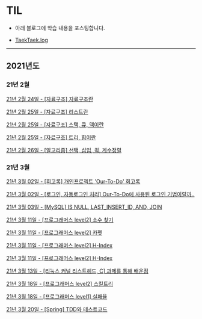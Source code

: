 # TIL

- 아래 블로그에 학습 내용을 포스팅합니다.

* [TaekTaek.log](https://velog.io/@hyotaek9812)

---

## 2021년도

### 21년 2월

[21년 2월 24일 - [자료구조] 자료구조란](https://velog.io/@hyotaek9812/%EC%9E%90%EB%A3%8C%EA%B5%AC%EC%A1%B0-%EC%9E%90%EB%A3%8C%EA%B5%AC%EC%A1%B0%EB%9E%80)

[21년 2월 25일 - [자료구조] 리스트란](https://velog.io/@hyotaek9812/%EC%9E%90%EB%A3%8C%EA%B5%AC%EC%A1%B0-%EB%A6%AC%EC%8A%A4%ED%8A%B8%EB%9E%80)

[21년 2월 25일 - [자료구조] 스택, 큐, 덱이란](https://velog.io/@hyotaek9812/%EC%9E%90%EB%A3%8C%EA%B5%AC%EC%A1%B0-%EC%8A%A4%ED%83%9D-%ED%81%90-%EB%8D%B1%EC%9D%B4%EB%9E%80)

[21년 2월 25일 - [자료구조] 트리, 힙이란](https://velog.io/@hyotaek9812/%EC%9E%90%EB%A3%8C%EA%B5%AC%EC%A1%B0-%ED%8A%B8%EB%A6%AC-%ED%9E%99%EC%9D%B4%EB%9E%80)

[21년 2월 26일 - [알고리즘] 선택, 삽입, 퀵, 계수정렬](https://velog.io/@hyotaek9812/%EC%95%8C%EA%B3%A0%EB%A6%AC%EC%A6%98-%EC%84%A0%ED%83%9D-%EC%82%BD%EC%9E%85-%ED%80%B5-%EA%B3%84%EC%88%98%EC%A0%95%EB%A0%AC)

### 21년 3월

[21년 3월 02일 - [회고록] 개인프로젝트 'Our-To-Do' 회고록](https://velog.io/@hyotaek9812/%ED%9A%8C%EA%B3%A0%EB%A1%9D-%EA%B0%9C%EC%9D%B8%ED%94%84%EB%A1%9C%EC%A0%9D%ED%8A%B8-Our-To-Do-%ED%9A%8C%EA%B3%A0%EB%A1%9D)

[21년 3월 02일 - [로그인, 자동로그인 처리] Our-To-Do에 사용된 로그인 기법이랄까..](https://velog.io/@hyotaek9812/%EB%A1%9C%EA%B7%B8%EC%9D%B8-%EC%9E%90%EB%8F%99%EB%A1%9C%EA%B7%B8%EC%9D%B8-%EC%B2%98%EB%A6%AC-Our-To-Do%EC%97%90-%EC%82%AC%EC%9A%A9%EB%90%9C-%EB%A1%9C%EA%B7%B8%EC%9D%B8-%EA%B8%B0%EB%B2%95%EC%9D%B4%EB%9E%84%EA%B9%8C)

[21년 3월 03일 - [MySQL] IS NULL, LAST_INSERT_ID, AND, JOIN](https://velog.io/@hyotaek9812/MySQL-IS-NULL-LASTINSERTID-AND-JOIN)

[21년 3월 11일 - [프로그래머스 level2] 소수 찾기](https://velog.io/@hyotaek9812/%ED%94%84%EB%A1%9C%EA%B7%B8%EB%9E%98%EB%A8%B8%EC%8A%A4-level2-%EC%86%8C%EC%88%98-%EC%B0%BE%EA%B8%B0)

[21년 3월 11일 - [프로그래머스 level2] 카펫](https://velog.io/@hyotaek9812/%ED%94%84%EB%A1%9C%EA%B7%B8%EB%9E%98%EB%A8%B8%EC%8A%A4-level2-%EC%B9%B4%ED%8E%AB)

[21년 3월 11일 - [프로그래머스 level2] H-Index](https://velog.io/@hyotaek9812/%ED%94%84%EB%A1%9C%EA%B7%B8%EB%9E%98%EB%A8%B8%EC%8A%A4-level2-H-index)

[21년 3월 11일 - [프로그래머스 level2] H-Index](https://velog.io/@hyotaek9812/%ED%94%84%EB%A1%9C%EA%B7%B8%EB%9E%98%EB%A8%B8%EC%8A%A4-level2-H-index)

[21년 3월 13일 - [리눅스 커널 리스트헤드, C] 과제를 통해 배운점](https://velog.io/@hyotaek9812/%EB%A6%AC%EB%88%85%EC%8A%A4-%EC%BB%A4%EB%84%90-%EB%A6%AC%EC%8A%A4%ED%8A%B8%ED%97%A4%EB%93%9C-C-%EC%9A%B4%EC%98%81%EC%B2%B4%EC%A0%9C-%EA%B3%BC%EC%A0%9C%EB%A5%BC-%ED%86%B5%ED%95%B4-%EB%B0%B0%EC%9A%B4%EC%A0%90)

[21년 3월 18일 - [프로그래머스 level2] 스킬트리](https://velog.io/@hyotaek9812/%ED%94%84%EB%A1%9C%EA%B7%B8%EB%9E%98%EB%A8%B8%EC%8A%A4-level2-%EC%8A%A4%ED%82%AC%ED%8A%B8%EB%A6%AC)

[21년 3월 18일 - [프로그래머스 level1] 실패율](https://velog.io/@hyotaek9812/%ED%94%84%EB%A1%9C%EA%B7%B8%EB%9E%98%EB%A8%B8%EC%8A%A4-level1-%EC%8B%A4%ED%8C%A8%EC%9C%A8)

[21년 3월 20일 - [Spring] TDD와 테스트코드](https://velog.io/@hyotaek9812/Spring-TDD%EC%99%80-%ED%85%8C%EC%8A%A4%ED%8A%B8%EC%BD%94%EB%93%9C)
